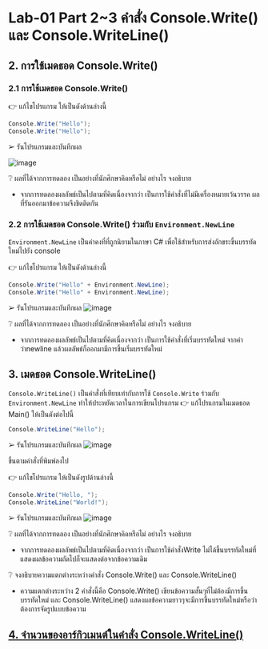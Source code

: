 # Lab-01 Part 2~3 คำสั่ง Console.Write() และ Console.WriteLine()

## 2. การใช้เมดธอด Console.Write()

### 2.1 การใช้เมดธอด Console.Write()
👉 แก้ไขโปรแกรม ให้เป็นดังด้านล่างนี้

```csharp
Console.Write("Hello");
Console.Write("Hello");
```

➢ รันโปรแกรมและบันทึกผล

![image](https://github.com/65030121natthamon/03376836-OOP-2566-Lab-01/assets/144195611/f1ce7af0-e55d-4d08-bd57-dda39f253b0d)

❔ ผลที่ได้จากการทดลอง เป็นอย่างที่นักศึกษาคิดหรือไม่ อย่างไร จงอธิบาย

- จากการทดลองผลลัพธ์เป็นไปตามที่คิดเนื่องจากว่า เป็นการใช้คำสั่งที่ไม่มีเครื่องหมายเว้นวรรค ผลที่รันออกมาข้อความจึงชิดติดกัน

### 2.2 การใช้เมดธอด Console.Write() ร่วมกับ  `Environment.NewLine`

`Environment.NewLine` เป็นค่าคงที่ที่ถูกนิยามในภาษา C# เพื่อใช้สำหรับการส่งอักขระขึ้นบรรทัดใหม่ไปยัง console

👉 แก้ไขโปรแกรม ให้เป็นดังด้านล่างนี้

```csharp
Console.Write("Hello" + Environment.NewLine);
Console.Write("Hello" + Environment.NewLine);
```

➢ รันโปรแกรมและบันทึกผล
![image](https://github.com/65030121natthamon/03376836-OOP-2566-Lab-01/assets/144195611/dc80613d-89e7-4277-b1c7-658aa27b4d2e)



❔ ผลที่ได้จากการทดลอง เป็นอย่างที่นักศึกษาคิดหรือไม่ อย่างไร จงอธิบาย

   - จากการทดลองผลลัพธ์เป็นไปตามที่คิดเนื่องจากว่า เป็นการใช้คำสั่งที่เริ่มบรรทัดใหม่ จากคำว่าnewline แล้วผลลัพธ์ก็ออกมามีการขึ้นเริ่มบรรทัดใหม่
## 3. เมดธอด Console.WriteLine()

`Console.WriteLine()` เป็นคำสั่งที่เทียบเท่ากับการใช้  `Console.Write` ร่วมกับ  `Environment.NewLine` ทำให้ประหยัดเวลาในการเขียนโปรแกรม
👉 แก้โปรแกรมในเมดธอด Main() ให้เป็นดังต่อไปนี้

```csharp
Console.WriteLine("Hello");
```

➢ รันโปรแกรมและบันทึกผล
![image](https://github.com/65030121natthamon/03376836-OOP-2566-Lab-01/assets/144195611/aba67eb7-024e-43ab-b011-6503b8ba930b)

ขึ้นตามคำสั่งที่พิมพ์ลงไป

👉 แก้ไขโปรแกรม ให้เป็นดังรูปด้านล่างนี้

```csharp
Console.Write("Hello, ");
Console.WriteLine("World!");
```

➢ รันโปรแกรมและบันทึกผล
![image](https://github.com/65030121natthamon/03376836-OOP-2566-Lab-01/assets/144195611/91b87f54-c6fe-4da2-bfb5-2e7c146a529f)

❔ ผลที่ได้จากการทดลอง เป็นอย่างที่นักศึกษาคิดหรือไม่ อย่างไร จงอธิบาย
- จากการทดลองผลลัพธ์เป็นไปตามที่คิดเนื่องจากว่า เป็นการใช้คำสั่งWrite ไม่ได้ขึ้นบรรทัดใหม่ที่แสดงผลข้อความถัดไปก็จะแสดงต่อจากข้อความเดิม

❔ จงอธิบายความแตกต่างระหว่างคำสั่ง Console.Write() และ Console.WriteLine()
- ความแตกต่างระหว่าง 2 คำสั่งนี้คือ Console.Write() เขียนข้อความสั้นๆที่ไม่ต้องมีการขึ้นบรรทัดใหม่ และ Console.WriteLine() แสดงผลข้อความยาวๆจะมีการขึ้นบรรทัดใหม่หรือว่าต้องการจัดรูปแบบข้อความ

## [4. จำนวนของอาร์กิวเมนต์ในคำสั่ง Console.WriteLine()](./Lab-01-part-4.md)
